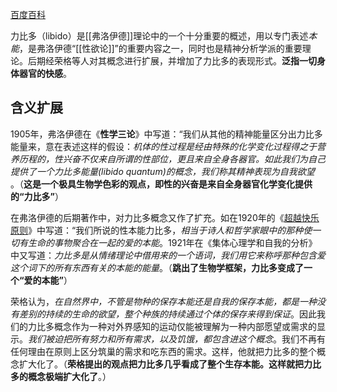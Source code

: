 [百度百科](https://baike.baidu.com/item/%E5%8A%9B%E6%AF%94%E5%A4%9A/75072)

力比多（libido）是[[弗洛伊德]]理论中的一个十分重要的概述，用以专门表述*本能*，是弗洛伊德“[[性欲论]]”的重要内容之一，同时也是精神分析学派的重要理论。后期经荣格等人对其概念进行扩展，并增加了力比多的表现形式。**泛指一切身体器官的快感**。

## 含义扩展

1905年，弗洛伊德在《**性学三论**》中写道：“我们从其他的精神能量区分出力比多能量来，意在表述这样的假设：*机体的性过程是经由特殊的化学变化过程得之于营养历程的，性兴奋不仅来自所谓的性部位，更且来自全身各器官。如此我们为自己提供了一个力比多能量(libido quantum)的概念，我们称其精神表现为自我欲望* 。（**这是一个极具生物学色彩的观点，即性的兴奋是来自全身器官化学变化提供的“力比多”**）

在弗洛伊德的后期著作中，对力比多概念又作了扩充。如在1920年的《[超越快乐原则](https://baike.baidu.com/item/%E8%B6%85%E8%B6%8A%E5%BF%AB%E4%B9%90%E5%8E%9F%E5%88%99/12215958?fromModule=lemma_inlink)》中写道：“我们所说的性本能力比多，*相当于诗人和哲学家眼中的那种使一切有生命的事物聚合在一起的爱的本能*。1921年在《集体心理学和自我的分析》中又写道：*力比多是从情绪理论中借用来的一个语词，我们用它来称呼那种包含爱这个词下的所有东西有关的本能的能量*。（**跳出了生物学框架，力比多变成了一个“爱的本能”**）

荣格认为，*在自然界中，不管是物种的保存本能还是自我的保存本能，都是一种没有差别的持续的生命的欲望，整个种族的持续通过个体的保存来得到保证*。因此我们的力比多概念作为一种对外界感知的运动仅能被理解为一种内部愿望或需求的显示。*我们被迫把所有努力和所有需求，以及饥饿，都包含进这个概念*。我们不再有任何理由在原则上区分筑巢的需求和吃东西的需求。这样，他就把力比多的整个概念扩大化了。（**荣格提出的观点把力比多几乎看成了整个生存本能。这样就把力比多的概念极端扩大化了**。）